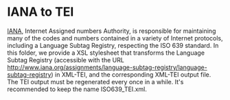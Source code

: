 # IANA to TEI

[IANA](http://www.iana.org/protocols), Internet Assigned numbers Authority, is responsible for maintaining many of the codes and numbers contained in a variety of Internet protocols, including a Language Subtag Registry, respecting the ISO 639 standard.
In this folder, we provide a XSL stylesheet that transforms the Language Subtag Registry (accessible with the URL http://www.iana.org/assignments/language-subtag-registry/language-subtag-registry) in XML-TEI, and the corresponding XML-TEI output file.
The TEI output must be regenerated every once in a while. It's recommended to keep the name ISO639_TEI.xml. 
